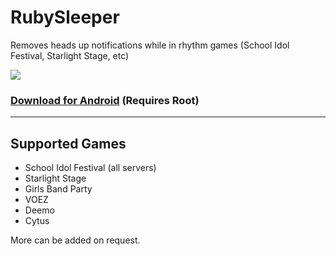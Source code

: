 # RubySleeper
Removes heads up notifications while in rhythm games (School Idol Festival, Starlight Stage, etc)

![](https://i.imgur.com/uvjwVZv.jpg)

### [Download for Android](https://github.com/Vazkii/RubySleeper/releases/latest) (Requires Root)

---

## Supported Games

* School Idol Festival (all servers) 
* Starlight Stage
* Girls Band Party
* VOEZ
* Deemo
* Cytus

More can be added on request.
